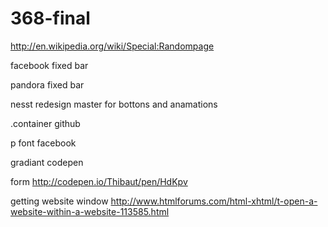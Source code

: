 368-final
=========

http://en.wikipedia.org/wiki/Special:Randompage

facebook fixed bar

pandora fixed bar

nesst redesign master for bottons and anamations

.container github

p font facebook

gradiant codepen

form
http://codepen.io/Thibaut/pen/HdKpv

getting website window
http://www.htmlforums.com/html-xhtml/t-open-a-website-within-a-website-113585.html
